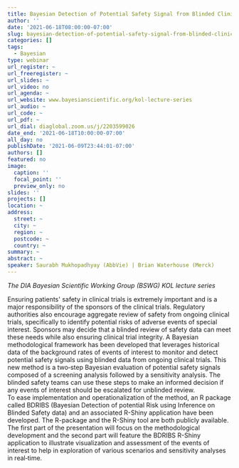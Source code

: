 ```yaml
---
title: Bayesian Detection of Potential Safety Signal from Blinded Clinical Trial Data
author: ''
date: '2021-06-18T08:00:00-07:00'
slug: bayesian-detection-of-potential-safety-signal-from-blinded-clinical-trial-data
categories: []
tags:
  - Bayesian
type: webinar
url_register: ~
url_freeregister: ~
url_slides: ~
url_video: no
url_agenda: ~
url_website: www.bayesianscientific.org/kol-lecture-series
url_audio: ~
url_code: ~
url_pdf: ~
url_dial: diaglobal.zoom.us/j/2203599026 
date_end: '2021-06-18T10:00:00-07:00'
all_day: no
publishDate: '2021-06-09T23:44:01-07:00'
authors: []
featured: no
image:
  caption: ''
  focal_point: ''
  preview_only: no
slides: ''
projects: []
location: ~
address:
  street: ~
  city: ~
  region: ~
  postcode: ~
  country: ~
summary: ~
abstract: ~
speaker: Saurabh Mukhopadhyay (AbbVie) | Brian Waterhouse (Merck)
---
```

*The DIA Bayesian Scientific Working Group (BSWG) KOL lecture series* 
<!--more-->
Ensuring patients' safety in clinical trials is extremely important and is a major responsibility of the sponsors of the clinical trials. Regulatory authorities also encourage aggregate review of safety from ongoing clinical trials, specifically to identify potential risks of adverse events of special interest. Sponsors may decide that a blinded review of safety data can meet these needs while also ensuring clinical trial integrity. A Bayesian methodological framework has been developed that leverages historical data of the background rates of events of interest to monitor and detect potential safety signals using blinded data from ongoing clinical trials. This new method is a two‐step Bayesian evaluation of potential safety signals composed of a screening analysis followed by a sensitivity analysis. The blinded safety teams can use these steps to make an informed decision if any events of interest should be escalated for unblinded review.  
To ease implementation and operationalization of the method, an R package called BDRIBS (Bayesian Detection of potential Risk using Inference on Blinded Safety data) and an associated R-Shiny application have been developed. The R-package and the R-Shiny tool are both publicly available.  
The first part of the presentation will focus on the methodological development and the second part will feature the BDRIBS R-Shiny application to illustrate visualization and assessment of the events of interest to help in exploration of various scenarios and sensitivity analyses in real‐time.
